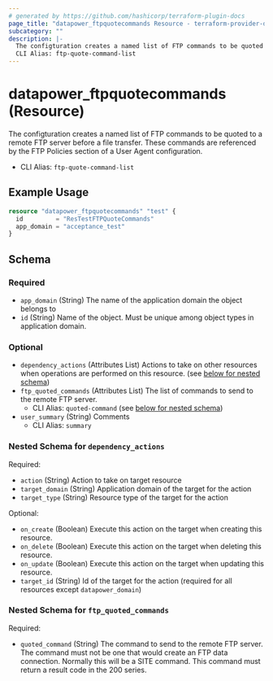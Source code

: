 ```yaml
---
# generated by https://github.com/hashicorp/terraform-plugin-docs
page_title: "datapower_ftpquotecommands Resource - terraform-provider-datapower"
subcategory: ""
description: |-
  The configturation creates a named list of FTP commands to be quoted to a remote FTP server before a file transfer. These commands are referenced by the FTP Policies section of a User Agent configuration.
  CLI Alias: ftp-quote-command-list
---
```


# datapower_ftpquotecommands (Resource)

The configturation creates a named list of FTP commands to be quoted to a remote FTP server before a file transfer. These commands are referenced by the FTP Policies section of a User Agent configuration.
  - CLI Alias: `ftp-quote-command-list`

## Example Usage

```terraform
resource "datapower_ftpquotecommands" "test" {
  id         = "ResTestFTPQuoteCommands"
  app_domain = "acceptance_test"
}
```

<!-- schema generated by tfplugindocs -->
## Schema

### Required

- `app_domain` (String) The name of the application domain the object belongs to
- `id` (String) Name of the object. Must be unique among object types in application domain.

### Optional

- `dependency_actions` (Attributes List) Actions to take on other resources when operations are performed on this resource. (see [below for nested schema](#nestedatt--dependency_actions))
- `ftp_quoted_commands` (Attributes List) The list of commands to send to the remote FTP server.
  - CLI Alias: `quoted-command` (see [below for nested schema](#nestedatt--ftp_quoted_commands))
- `user_summary` (String) Comments
  - CLI Alias: `summary`

<a id="nestedatt--dependency_actions"></a>
### Nested Schema for `dependency_actions`

Required:

- `action` (String) Action to take on target resource
- `target_domain` (String) Application domain of the target for the action
- `target_type` (String) Resource type of the target for the action

Optional:

- `on_create` (Boolean) Execute this action on the target when creating this resource.
- `on_delete` (Boolean) Execute this action on the target when deleting this resource.
- `on_update` (Boolean) Execute this action on the target when updating this resource.
- `target_id` (String) Id of the target for the action (required for all resources except `datapower_domain`)


<a id="nestedatt--ftp_quoted_commands"></a>
### Nested Schema for `ftp_quoted_commands`

Required:

- `quoted_command` (String) The command to send to the remote FTP server. The command must not be one that would create an FTP data connection. Normally this will be a SITE command. This command must return a result code in the 200 series.
